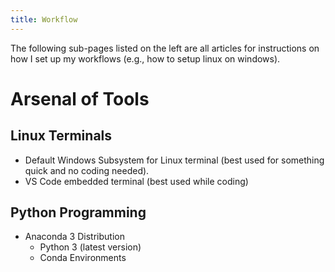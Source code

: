 ```yaml
---
title: Workflow
---
```


The following sub-pages listed on the left are all articles for instructions on how I set up my workflows (e.g., how to setup linux on windows).

# Arsenal of Tools

## Linux Terminals
* Default Windows Subsystem for Linux terminal (best used for something quick and no coding needed).
* VS Code embedded terminal (best used while coding)

## Python Programming
* Anaconda 3 Distribution
    * Python 3 (latest version)
    * Conda Environments
